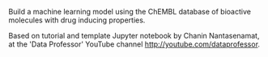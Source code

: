 Build a machine learning model using the ChEMBL database of bioactive molecules with drug inducing properties.


Based on tutorial and template Jupyter notebook by Chanin Nantasenamat, at the 'Data Professor' YouTube channel http://youtube.com/dataprofessor.
